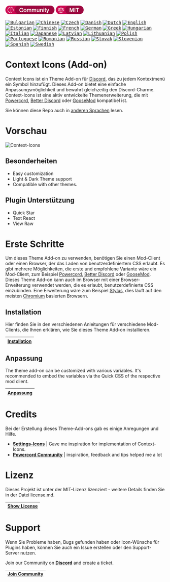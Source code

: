 [![Community](https://raw.githubusercontent.com/CorellanStoma/CorellanStoma/master/shields/community.png)](https://discord.gg/8W8E39Z)
[![License](https://raw.githubusercontent.com/CorellanStoma/CorellanStoma/master/shields/license.png)](https://github.com/CorellanStoma/Context-Icons/blob/main/license)

<kbd>[<img title="Bulgarian" alt="Bulgarian" src="https://corellanstoma.github.io/Assets/languages/bulgarian.png" width="40">](bulgarian.md)</kbd>
<kbd>[<img title="Chinese" alt="Chinese" src="https://corellanstoma.github.io/Assets/languages/chinese.png" width="40">](chinese.md)</kbd>
<kbd>[<img title="Czech" alt="Czech" src="https://corellanstoma.github.io/Assets/languages/czech.png" width="40">](czech.md)</kbd>
<kbd>[<img title="Danish" alt="Danish" src="https://corellanstoma.github.io/Assets/languages/danish.png" width="40">](danish.md)</kbd>
<kbd>[<img title="Dutch" alt="Dutch" src="https://corellanstoma.github.io/Assets/languages/dutch.png" width="40">](dutch.md)</kbd>
<kbd>[<img title="English" alt="English" src="https://corellanstoma.github.io/Assets/languages/english.png" width="40">](https://github.com/CorellanStoma/Context-Icons/blob/main/readme.md)</kbd>
<kbd>[<img title="Estonian" alt="Estonian" src="https://corellanstoma.github.io/Assets/languages/estonian.png" width="40">](estonian.md)</kbd>
<kbd>[<img title="Finnish" alt="Finnish" src="https://corellanstoma.github.io/Assets/languages/finnish.png" width="40">](finnish.md)</kbd>
<kbd>[<img title="French" alt="French" src="https://corellanstoma.github.io/Assets/languages/french.png" width="40">](french.md)</kbd>
<kbd>[<img title="German" alt="German" src="https://corellanstoma.github.io/Assets/languages/german.png" width="40">](german.md)</kbd>
<kbd>[<img title="Greek" alt="Greek" src="https://corellanstoma.github.io/Assets/languages/greek.png" width="40">](greek.md)</kbd>
<kbd>[<img title="Hungarian" alt="Hungarian" src="https://corellanstoma.github.io/Assets/languages/hungarian.png" width="40">](hungarian.md)</kbd>
<kbd>[<img title="Italian" alt="Italian" src="https://corellanstoma.github.io/Assets/languages/italian.png" width="40">](italian.md)</kbd>
<kbd>[<img title="Japanese" alt="Japanese" src="https://corellanstoma.github.io/Assets/languages/japanese.png" width="40">](japanese.md)</kbd>
<kbd>[<img title="Latvian" alt="Latvian" src="https://corellanstoma.github.io/Assets/languages/latvian.png" width="40">](latvian.md)</kbd>
<kbd>[<img title="Lithuanian" alt="Lithuanian" src="https://corellanstoma.github.io/Assets/languages/lithuanian.png" width="40">](lithuanian.md)</kbd>
<kbd>[<img title="Polish" alt="Polish" src="https://corellanstoma.github.io/Assets/languages/polish.png" width="40">](polish.md)</kbd>
<kbd>[<img title="Portuguese" alt="Portuguese" src="https://corellanstoma.github.io/Assets/languages/portuguese.png" width="40">](portuguese.md)</kbd>
<kbd>[<img title="Romanian" alt="Romanian" src="https://corellanstoma.github.io/Assets/languages/romanian.png" width="40">](romanian.md)</kbd>
<kbd>[<img title="Russian" alt="Russian" src="https://corellanstoma.github.io/Assets/languages/russian.png" width="40">](russian.md)</kbd>
<kbd>[<img title="Slovak" alt="Slovak" src="https://corellanstoma.github.io/Assets/languages/slovak.png" width="40">](slovak.md)</kbd>
<kbd>[<img title="Slovenian" alt="Slovenian" src="https://corellanstoma.github.io/Assets/languages/slovenian.png" width="40">](slovenian.md)</kbd>
<kbd>[<img title="Spanish" alt="Spanish" src="https://corellanstoma.github.io/Assets/languages/spanish.png" width="40">](.github/docs/spanish.md)</kbd>
<kbd>[<img title="Swedish" alt="Swedish" src="https://corellanstoma.github.io/Assets/languages/swedish.png" width="40">](swedish.md)</kbd>

# Context Icons (Add-on)

Context Icons ist ein Theme Add-on für [Discord](https://discord.com), das zu jedem Kontextmenü ein Symbol hinzufügt. Dieses Add-on bietet eine einfache Anpassungsmöglichkeit und bewahrt gleichzeitig den Discord-Charme. Context-Icons ist eine aktiv entwickelte Themenerweiterung, die mit [Powercord](https://github.com/powercord-org/powercord), [Better Discord](https://github.com/BetterDiscord/BetterDiscord) oder [GooseMod](https://github.com/GooseMod/GooseMod) kompatibel ist.

Sie können diese Repo auch in [anderen Sprachen](.github/docs/translations.md) lesen.

# Vorschau

![Context-Icons](https://user-images.githubusercontent.com/58918358/132392397-b4bd4368-dafb-48dc-aacb-6a73d12f54c3.png)

## Besonderheiten

* Easy customization
* Light & Dark Theme support
* Compatible with other themes.

## Plugin Unterstützung

* Quick Star
* Text React
* View Raw

# Erste Schritte

Um dieses Theme Add-on zu verwenden, benötigen Sie einen Mod-Client oder einen Browser, der das Laden von benutzerdefiniertem CSS erlaubt. Es gibt mehrere Möglichkeiten, die erste und empfohlene Variante wäre ein Mod-Client, zum Beispiel [Powercord](https://github.com/powercord-org/powercord), [Better Discord](https://github.com/BetterDiscord/BetterDiscord) oder [GooseMod](https://github.com/GooseMod/GooseMod).
Dieses Theme Add-on kann auch im Browser mit einer Browser-Erweiterung verwendet werden, die es erlaubt, benutzerdefinierte CSS einzubinden. Eine Erweiterung wäre zum Beispiel [Stylus](https://github.com/openstyles/stylus), dies läuft auf den meisten [Chromium](https://github.com/chromium/chromium) basierten Browsern.

## Installation

Hier finden Sie in den verschiedenen Anleitungen für verschiedene Mod-Clients, die Ihnen erklären, wie Sie dieses Theme Add-on installieren.

|[Installation](https://github.com/CorellanStoma/Context-Icons/blob/main/.github/docs/02-installation/german.md)|
|---|

## Anpassung

The theme add-on can be customized with various variables. It's recommended to embed the variables via the Quick CSS of the respective mod client.

|[Anpassung](https://github.com/CorellanStoma/Context-Icons/blob/main/.github/docs/03-customizazion/german.md)|
|---|

# Credits

Bei der Erstellung dieses Theme-Add-ons gab es einige Anregungen und Hilfe.

* [**Settings-Icons**](https://github.com/snappercord/Settings-Icons) | Gave me inspiration for implementation of Context-Icons.
* [**Powercord Community**](https://discord.gg/powercord) | inspiration, feedback and tips helped me a lot

# Lizenz

Dieses Projekt ist unter der MIT-Lizenz lizenziert - weitere Details finden Sie in der Datei license.md.

|[Show License](https://github.com/CorellanStoma/Context-Icons/blob/main/license)|
|---|

# Support

Wenn Sie Probleme haben, Bugs gefunden haben oder Icon-Wünsche für Plugins haben, können Sie auch ein Issue erstellen oder den Support-Server nutzen.

Join our Community on [**Discord**](https://discord.com/) and create a ticket.

|[Join Community](https://discord.gg/8W8E39Z)|
|---|
